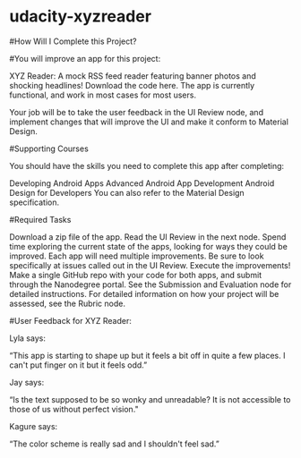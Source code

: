 # udacity-xyzreader


#How Will I Complete this Project?

#You will improve an app for this project:

XYZ Reader: A mock RSS feed reader featuring banner photos and shocking headlines! Download the code here.
The app is currently functional, and work in most cases for most users.

Your job will be to take the user feedback in the UI Review node, and implement changes that will improve the UI and make it conform to Material Design.

#Supporting Courses

You should have the skills you need to complete this app after completing:

Developing Android Apps
Advanced Android App Development
Android Design for Developers
You can also refer to the Material Design specification.

#Required Tasks

Download a zip file of the app.
Read the UI Review in the next node.
Spend time exploring the current state of the apps, looking for ways they could be improved. Each app will need multiple improvements. Be sure to look specifically at issues called out in the UI Review.
Execute the improvements!
Make a single GitHub repo with your code for both apps, and submit through the Nanodegree portal. See the Submission and Evaluation node for detailed instructions.
For detailed information on how your project will be assessed, see the Rubric node.

#User Feedback for XYZ Reader:

Lyla says:

“This app is starting to shape up but it feels a bit off in quite a few places. I can't put finger on it but it feels odd.”

Jay says:

“Is the text supposed to be so wonky and unreadable? It is not accessible to those of us without perfect vision."

Kagure says:

“The color scheme is really sad and I shouldn't feel sad.”
